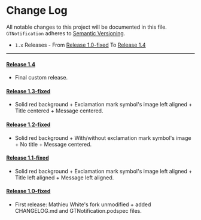 # Change Log
All notable changes to this project will be documented in this file.
`GTNotification` adheres to [Semantic Versioning](http://semver.org/).

- `1.x` Releases - From [Release 1.0-fixed](https://github.com/King-Wizard/GTNotification/releases/tag/1.0-fixed) To [Release 1.4](https://github.com/King-Wizard/GTNotification/releases/tag/1.4)

---

#### [Release 1.4](https://github.com/King-Wizard/GTNotification/releases/tag/1.4)
- Final custom release.

#### [Release 1.3-fixed](https://github.com/King-Wizard/GTNotification/releases/tag/1.3-fixed)
- Solid red background + Exclamation mark symbol's image left aligned + Title centered + Message centered.

#### [Release 1.2-fixed](https://github.com/King-Wizard/GTNotification/releases/tag/1.2-fixed)
- Solid red background + With/without exclamation mark symbol's image + No title + Message centered.

#### [Release 1.1-fixed](https://github.com/King-Wizard/GTNotification/releases/tag/1.1-fixed)
- Solid red background + Exclamation mark symbol's image left aligned + Title left aligned + Message left aligned.

#### [Release 1.0-fixed](https://github.com/King-Wizard/GTNotification/releases/tag/1.0-fixed)
- First release: Mathieu White's fork unmodified + added CHANGELOG.md and GTNotification.podspec files.

